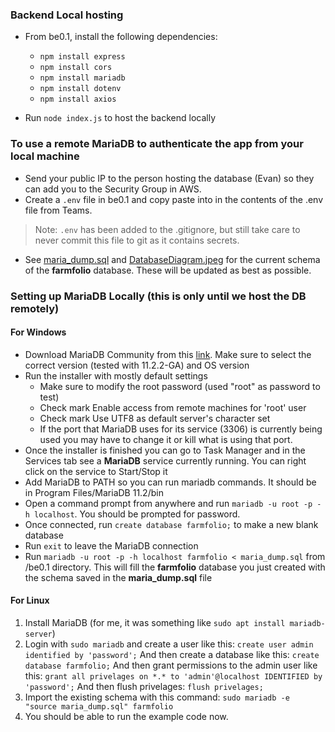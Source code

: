 ### Backend Local hosting

- From be0.1, install the following dependencies:
    - `npm install express`
    - `npm install cors`
    - `npm install mariadb`
    - `npm install dotenv`
    - `npm install axios`

- Run `node index.js` to host the backend locally

### To use a remote MariaDB to authenticate the app from your local machine

- Send your public IP to the person hosting the database (Evan) so they can add you to the Security Group in AWS.
- Create a `.env` file in be0.1 and copy paste into in the contents of the .env file from Teams.
> Note: `.env` has been added to the .gitignore, but still take care to never commit this file to git as it contains secrets.
- See [maria_dump.sql](\be0.1\maria_dump.sql) and [DatabaseDiagram.jpeg](\DatabaseDiagram.jpeg) for the current schema of the **farmfolio** database. These will be updated as best as possible.

### Setting up MariaDB Locally (this is only until we host the DB remotely)

#### For Windows

- Download MariaDB Community from this [link](https://mariadb.com/downloads/). Make sure to select the correct version (tested with 11.2.2-GA) and OS version
- Run the installer with mostly default settings
    - Make sure to modify the root password (used "root" as password to test)
    - Check mark Enable access from remote machines for 'root' user
    - Check mark Use UTF8 as default server's character set
    - If the port that MariaDB uses for its service (3306) is currently being used you may have to change it or kill what is using that port.
- Once the installer is finished you can go to Task Manager and in the Services tab see a **MariaDB** service currently running. You can right click on the service to Start/Stop it
- Add MariaDB to PATH so you can run mariadb commands. It should be in Program Files/MariaDB 11.2/bin
- Open a command prompt from anywhere and run `mariadb -u root -p -h localhost`. You should be prompted for password.
- Once connected, run `create database farmfolio;` to make a new blank database
- Run `exit` to leave the MariaDB connection
- Run `mariadb -u root -p -h localhost farmfolio < maria_dump.sql` from /be0.1 directory. This will fill the **farmfolio** database you just created with the schema saved in the **maria_dump.sql** file

#### For Linux

1. Install MariaDB (for me, it was something like `sudo apt install mariadb-server`)
3. Login with `sudo mariadb` and create a user like this:
`create user admin identified by 'password';`
And then create a database like this:
`create database farmfolio;`
And then grant permissions to the admin user like this:
`grant all privelages on *.* to 'admin'@localhost IDENTIFIED by 'password';`
And then flush privelages:
`flush privelages;`
3. Import the existing schema with this command:
`sudo mariadb -e "source maria_dump.sql" farmfolio`
4. You should be able to run the example code now.
